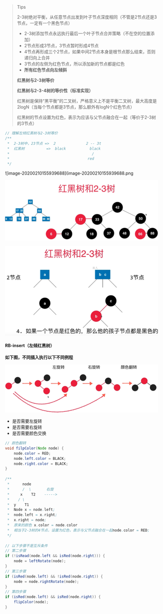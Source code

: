 > Tips
>
> 2-3树绝对平衡，从任意节点出发到叶子节点深度相同（不管是2节点还是3节点，一定有一个黑色节点）
>
> + 2-3树添加节点永远执行最后一个叶子节点合并策略（不在空的位置添加）
> + 2节点形成3节点，3节点暂时形成4节点
> + 4节点再形成三个2节点，如果中间2节点本身是根节点那么结束，否则递归向上合并
> + 3节点的左侧为红色节点，所以添加新的节点都是红色
> + **所有红色节点向左倾斜**
>
> **红黑树与2-3树等价**
>
> **红黑树与2-3-4树的等价性（标准实现）**
>
> 红黑树是保持“黑平衡”的二叉树，严格意义上不是平衡二叉树，最大高度是2logN（当每个节点都是3节点，那么额外有logN个红色节点）
>
> 红黑树的节点设置为红色，表示为应该与父节点融合在一起（等价于2-3树的3节点）

``` js
// 理解左倾红黑树与2-3树等价
/**
 *  2-3树中，23节点 =>  2              2 -- 3t           
 *  红黑树          =>  black           black                          
 *                                      /
 *                                    red                                    
 */
```

![image-20200210155939688](image-20200210155939688.png

![image-20200210154026504](image-20200210154026504.png)

![image-20200210154344698](image-20200210154344698.png)

#### RB-insert（左倾红黑树）

**如下图，不同插入执行以下不同例程**

![image-20200210162607427](image-20200210162607427.png)

+ 是否需要左旋转
+ 是否需要右旋转
+ 是否需要颜色交换

``` java
// 颜色翻转
void filpColor(Node node) {
    node.color = RED;
    node.left.color = BLACK;
    node.right.color = BLACK;
}

/**
 *      node
 *      /  \       右旋
 *     x    T2    ----->
 *    / \
 *  y    T1
 *  Node x = node.left;
 *  node.left = x.right;
 *  x.right = node;
 *  原来的颜色 x.color = node.color
 *  相当于2-3树的4节点，设置为红色，表示与父节点融合在一起node.color = RED;
 */

// 以下步骤不是互斥条件
// 第二步骤
if (!isRead(node.left && isRed(node.right))) {
    node = leftRotate(node);
}
// 第三步骤
if (isRed(node.left) && !isRed(node.right)) {
    node = node.rightRotate(node);
}
// 第四步骤
if (isRed(node.left) && isRed(node.right)) {
    flipColor(node);
}
```

